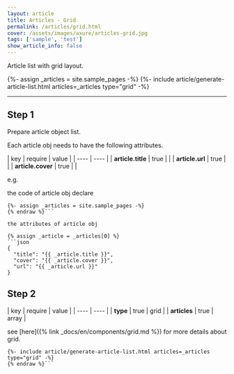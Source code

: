```yaml
---
layout: article
title: Articles - Grid
permalink: /articles/grid.html
cover: /assets/images/axure/articles-grid.jpg
tags: ['sample', 'test']
show_article_info: false
---
```


Article list with grid layout.

<!--more-->

{%- assign _articles = site.sample_pages -%}
{%- include article/generate-article-list.html articles=_articles type="grid" -%}

---

## Step 1

Prepare article object list.

Each article obj needs to have the following attributes.

| key | require | value | 
| ---- | ---- |
| **article.title**  | true |  |
| **article.url**    | true |  |
| **article.cover**  | true |  |

e.g. 

the code of article obj declare

```liquid{% raw %}
{%- assign _articles = site.sample_pages -%}
{% endraw %}```

the attributes of article obj

{% assign _article = _articles[0] %}
```json
{
  "title": "{{ _article.title }}",
  "cover": "{{ _article.cover }}",
  "url": "{{ _article.url }}"
}
```

## Step 2

| key | require | value | 
| ---- | ---- |
| **type**  | true | grid |
| **articles**  | true | array |

see [here]({% link _docs/en/components/grid.md %}) for more details about grid.

```liquid{% raw %}
{%- include article/generate-article-list.html articles=_articles type="grid" -%}
{% endraw %}```
